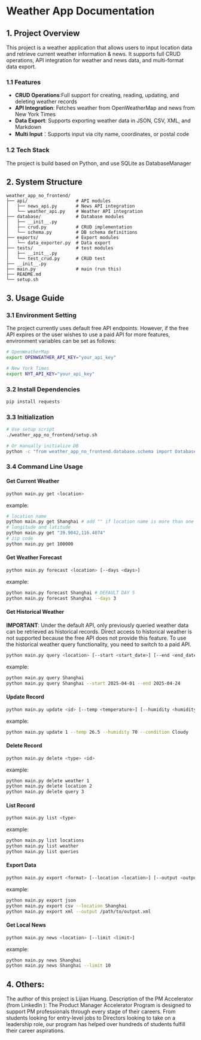 # Weather App Documentation 

## 1. Project Overview

This project is a weather application that allows users to input location data and retrieve current weather information & news. It supports full CRUD operations, API integration for weather and news data, and multi-format data export.

### 1.1 Features

- **CRUD Operations**:Full support for creating, reading, updating, and deleting weather records
- **API Integration**: Fetches weather from OpenWeatherMap and news from New York Times
- **Data Export**: Supports exporting weather data in JSON, CSV, XML, and Markdown
- **Multi Input**：Supports input via city name, coordinates, or postal code

### 1.2 Tech Stack
The project is build based on Python, and use SQLite as DatabaseManager

## 2. System Structure

```
weather_app_no_frontend/
├── api/                  # API modules
│   ├── news_api.py       # News API integration
│   └── weather_api.py    # Weather API integration
├── database/             # Database modules
│   ├── __init__.py       
│   ├── crud.py           # CRUD implementation
│   └── schema.py         # DB schema definitions
├── exports/              # Export modules
│   └── data_exporter.py  # Data export
├── tests/                # test modules
│   ├── __init__.py
│   └── test_crud.py      # CRUD test
├── __init__.py           
├── main.py               # main (run this)
├── README.md             
└── setup.sh              
```

## 3. Usage Guide

### 3.1 Environment Setting

The project currently uses default free API endpoints. However, if the free API expires or the user wishes to use a paid API for more features, environment variables can be set as follows:

```bash
# OpenWeatherMap 
export OPENWEATHER_API_KEY="your_api_key"

# New York Times 
export NYT_API_KEY="your_api_key"
```

### 3.2 Install Dependencies

```bash
pip install requests
```

### 3.3 Initialization

```bash
# Use setup script
./weather_app_no_frontend/setup.sh

# Or manually initialize DB
python -c "from weather_app_no_frontend.database.schema import DatabaseManager; db = DatabaseManager(); db.create_tables()"
```

### 3.4 Command Line Usage


#### Get Current Weather

```bash
python main.py get <location>
```

example:
```bash
# location name
python main.py get Shanghai # add "" if location name is more than one word
# longitude and latitude
python main.py get "39.9042,116.4074" 
# zip code
python main.py get 100000  
```

#### Get Weather Forecast

```bash
python main.py forecast <location> [--days <days>]
```

example:
```bash
python main.py forecast Shanghai # DEFAULT DAY 5
python main.py forecast Shanghai --days 3 
```

#### Get Historical Weather

**IMPORTANT**: Under the default API, only previously queried weather data can be retrieved as historical records. Direct access to historical weather is not supported because the free API does not provide this feature. 
To use the historical weather query functionality, you need to switch to a paid API.

```bash
python main.py query <location> [--start <start_date>] [--end <end_date>]
```

example:
```bash
python main.py query Shanghai
python main.py query Shanghai --start 2025-04-01 --end 2025-04-24
```

#### Update Record

```bash
python main.py update <id> [--temp <temperature>] [--humidity <humidity>] [--condition <condition>]
```

example:
```bash
python main.py update 1 --temp 26.5 --humidity 70 --condition Cloudy
```

#### Delete Record

```bash
python main.py delete <type> <id>
```

example:
```bash
python main.py delete weather 1
python main.py delete location 2
python main.py delete query 3
```

#### List Record

```bash
python main.py list <type>
```

example:
```bash
python main.py list locations
python main.py list weather
python main.py list queries
```

#### Export Data

```bash
python main.py export <format> [--location <location>] [--output <output_path>]
```

example:
```bash
python main.py export json
python main.py export csv --location Shanghai
python main.py export xml --output /path/to/output.xml
```

#### Get Local News

```bash
python main.py news <location> [--limit <limit>]
```

example:
```bash
python main.py news Shanghai
python main.py news Shanghai --limit 10
```

## 4. Others:
The author of this project is Lijian Huang. 
Description of the PM Accelerator (from LinkedIn ): The Product Manager Accelerator Program is designed to support PM professionals through every stage of their careers. From students looking for entry-level jobs to Directors looking to take on a leadership role, our program has helped over hundreds of students fulfill their career aspirations.
